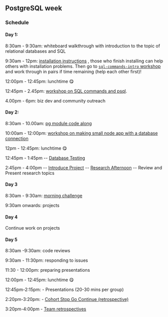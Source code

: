 ## PostgreSQL week

### Schedule

#### Day 1:

8:30am - 9:30am: whiteboard walkthrough with introduction to the topic of
relational databases and SQL

9:30am - 12pm:
[installation instructions](https://github.com/macintoshhelper/learn-sql/blob/master/postgresql/setup.md)
, those who finish installing can help others with installation problems. Then
go to
[`sql-commands-intro` workshop](https://github.com/foundersandcoders/sql-commands-intro/)
and work through in pairs if time remaining (help each other first)!

12:00pm - 12:45pm: lunchtime 😋

12:45pm - 2.45pm:
[workshop on SQL commands and psql](https://github.com/foundersandcoders/postgres-workshop).

4.00pm - 6pm: biz dev and community outreach

#### Day 2:

8:30am - 10.00am:
[pg module code along](https://github.com/foundersandcoders/pg-walkthrough)

10:00am - 12:00pm:
[workshop on making small node app with a database connection](https://github.com/foundersandcoders/pg-workshop)

12pm - 12:45pm: lunchtime 😋

12:45pm - 1:45pm --
[Database Testing](https://github.com/foundersandcoders/ws-database-testing/)

2:45pm - 4:00pm -- [Introduce Project](./project.md) --
[Research Afternoon](./research-afternoon.md) -- Review and Present research
topics

#### Day 3

8:30am - 9:30am:
[morning challenge](https://github.com/foundersandcoders/db-morning-challenge)

9:30am onwards: projects

#### Day 4

Continue work on projects

#### Day 5

8:30am -9:30am: code reviews

9:30am - 11:30pm: responding to issues

11:30 - 12:00pm: preparing presentations

12:00pm - 12:45pm: lunchtime 😋

12:45pm-2:15pm: - Presentations (20-30 mins per group)

2:20pm-3:20pm: -
[Cohort Stop Go Continue (retrospective)](./retrospectives.md#cohort-retrospective)

3:20pm-4:00pm - [Team retrospectives](./retrospectives.md#team-retrospective)
